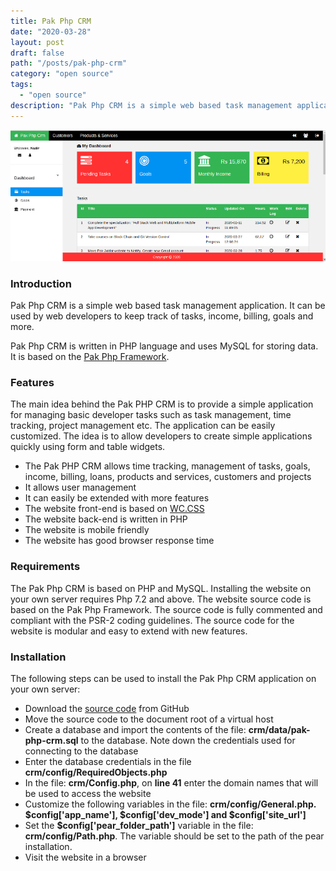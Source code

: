 ```yaml
---
title: Pak Php CRM
date: "2020-03-28"
layout: post
draft: false
path: "/posts/pak-php-crm"
category: "open source"
tags:
  - "open source"
description: "Pak Php CRM is a simple web based task management application. It can be used by web developers to keep track of tasks, income, billing, goals and more."
---
```


![Pak Php CRM](pak-php-crm.png)

### Introduction
Pak Php CRM is a simple web based task management application. It can be used by web developers to keep track of tasks, income, billing, goals and more.

Pak Php CRM is written in PHP language and uses MySQL for storing data. It is based on the [Pak Php Framework](/articles/view/258/pak-php-framework).

### Features
The main idea behind the Pak PHP CRM is to provide a simple application for managing basic developer tasks such as task management, time tracking, project management etc. The application can be easily customized. The idea is to allow developers to create simple applications quickly using form and table widgets.


* The Pak PHP CRM allows time tracking, management of tasks, goals, income, billing, loans, products and services, customers and projects
* It allows user management
* It can easily be extended with more features
* The website front-end is based on [WC.CSS](https://www.w3schools.com/w3css/default.asp)
* The website back-end is written in PHP
* The website is mobile friendly
* The website has good browser response time


### Requirements
The Pak Php CRM is based on PHP and MySQL. Installing the website on your own server requires Php 7.2 and above. The website source code is based on the Pak Php Framework. The source code is fully commented and compliant with the PSR-2 coding guidelines. The source code for the website is modular and easy to extend with new features.

### Installation
The following steps can be used to install the Pak Php CRM application on your own server:

* Download the [source code](https://github.com/nadirlc/pak-php-crm.git) from GitHub
* Move the source code to the document root of a virtual host
* Create a database and import the contents of the file: **crm/data/pak-php-crm.sql** to the database. Note down the credentials used for connecting to the database
* Enter the database credentials in the file **crm/config/RequiredObjects.php**
* In the file: **crm/Config.php**, on **line 41** enter the domain names that will be used to access the website
* Customize the following variables in the file: **crm/config/General.php. $config['app_name'], $config['dev_mode'] and $config['site_url']**
* Set the **$config['pear_folder_path']** variable in the file: **crm/config/Path.php**. The variable should be set to the path of the pear installation.
* Visit the website in a browser
